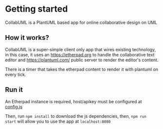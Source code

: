 # Getting started

CollabUML is a PlantUML based app for online collaborative design on UML


## How it works?

CollabUML is a super-simple client only app that wires existing technology, in this case, it uses an https://etherpad.org to handle the collaborative text editor and https://plantuml.com/ public server to render the editor's content.

There is a timer that takes the etherpad content to render it with plantuml on every tick.


## Run it

An Etherpad instance is required, host/apikey must be configured at [config.js](./src/config.js)

Then, run `npm install` to download the js dependencies, then, `npm run start` will allow you to use the app at `localhost:8080`
